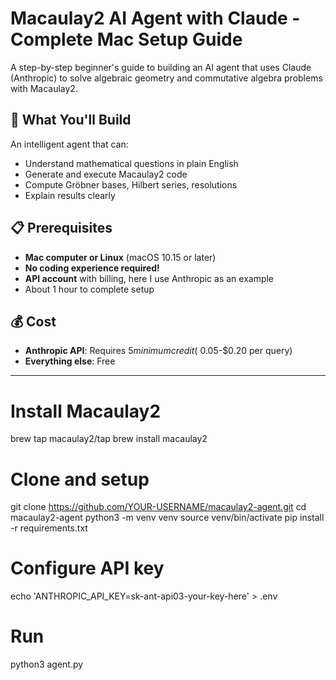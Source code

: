 # Macaulay2 AI Agent with Claude - Complete Mac Setup Guide

A step-by-step beginner's guide to building an AI agent that uses Claude (Anthropic) to solve algebraic geometry and commutative algebra problems with Macaulay2.

## 🎯 What You'll Build

An intelligent agent that can:
- Understand mathematical questions in plain English
- Generate and execute Macaulay2 code
- Compute Gröbner bases, Hilbert series, resolutions
- Explain results clearly

## 📋 Prerequisites

- **Mac computer or Linux** (macOS 10.15 or later)
- **No coding experience required!**
- **API account** with billing, here I use Anthropic as an example
- About 1 hour to complete setup

## 💰 Cost

- **Anthropic API**: Requires $5 minimum credit (~$0.05-$0.20 per query)
- **Everything else**: Free

---

# Install Macaulay2
brew tap macaulay2/tap
brew install macaulay2

# Clone and setup
git clone https://github.com/YOUR-USERNAME/macaulay2-agent.git
cd macaulay2-agent
python3 -m venv venv
source venv/bin/activate
pip install -r requirements.txt

# Configure API key
echo 'ANTHROPIC_API_KEY=sk-ant-api03-your-key-here' > .env

# Run
python3 agent.py

